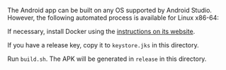 The Android app can be built on any OS supported by Android Studio. However, the following
automated process is available for Linux x86-64:

If necessary, install Docker using the [instructions on its
website](https://docs.docker.com/install/#supported-platforms).

If you have a release key, copy it to `keystore.jks` in this directory.

Run `build.sh`. The APK will be generated in `release` in this directory.
